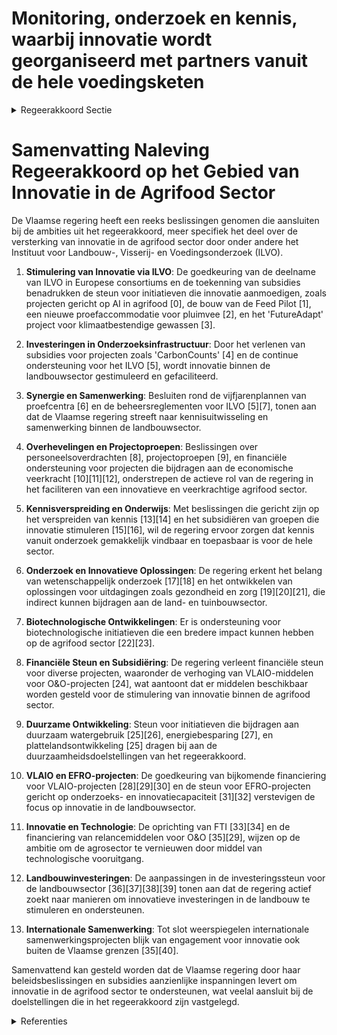 # Monitoring, onderzoek en kennis, waarbij innovatie wordt georganiseerd met partners vanuit de hele voedingsketen

<details>
        <summary>Regeerakkoord Sectie </summary>
        <p>4.5 Monitoring, onderzoek en kennis, waarbij innovatie wordt georganiseerd met partners vanuit de hele voedingsketen Vlaanderen beschikt met het Instituut voor Landbouw- en Visserij- en Voedingsonderzoek (ILVO) over een relevante onderzoeksinstelling. De Vlaamse regering zal het ILVO met de Food Pilot als speerpunt verder uitbouwen en we stimuleren interactie met de Flanders’ Food. De Vlaamse financiering van de provinciale proefcentra zal gekoppeld worden aan maximale onderlinge synergie en synergie met de werking van het ILVO, om innovatiekracht te realiseren. De Vlaamse financiering van Vlaamse Info-centrum voor Land- en Tuinbouw (VILT) zal afgebouwd worden om tot een publieke-private samenwerking te komen met maximaal 50% financiering vanuit de overheden. Onderzoeksmiddelen zullen in de eerste plaats ingezet worden ter ondersteuning van de verdere transformatie van en innovatie binnen de land-bouwsector, onder meer op vlak van rendabiliteit, milieudruk, klimaat, agro-ecologie, korte keten, biodiversiteit en schaalverandering. </p>
        </details> 

# Samenvatting Naleving Regeerakkoord op het Gebied van Innovatie in de Agrifood Sector

De Vlaamse regering heeft een reeks beslissingen genomen die aansluiten bij de ambities uit het regeerakkoord, meer specifiek het deel over de versterking van innovatie in de agrifood sector door onder andere het Instituut voor Landbouw-, Visserij- en Voedingsonderzoek (ILVO).

1. **Stimulering van Innovatie via ILVO**: De goedkeuring van de deelname van ILVO in Europese consortiums en de toekenning van subsidies benadrukken de steun voor initiatieven die innovatie aanmoedigen, zoals projecten gericht op AI in agrifood \[0\], de bouw van de Feed Pilot \[1\], een nieuwe proefaccommodatie voor pluimvee \[2\], en het 'FutureAdapt' project voor klimaatbestendige gewassen \[3\].

2. **Investeringen in Onderzoeksinfrastructuur**: Door het verlenen van subsidies voor projecten zoals 'CarbonCounts' \[4\] en de continue ondersteuning voor het ILVO \[5\], wordt innovatie binnen de landbouwsector gestimuleerd en gefaciliteerd.

3. **Synergie en Samenwerking**: Besluiten rond de vijfjarenplannen van proefcentra \[6\] en de beheersreglementen voor ILVO \[5\]\[7\], tonen aan dat de Vlaamse regering streeft naar kennisuitwisseling en samenwerking binnen de landbouwsector.

4. **Overhevelingen en Projectoproepen**: Beslissingen over personeelsoverdrachten \[8\], projectoproepen \[9\], en financiële ondersteuning voor projecten die bijdragen aan de economische veerkracht \[10\]\[11\]\[12\], onderstrepen de actieve rol van de regering in het faciliteren van een innovatieve en veerkrachtige agrifood sector.

5. **Kennisverspreiding en Onderwijs**: Met beslissingen die gericht zijn op het verspreiden van kennis \[13\]\[14\] en het subsidiëren van groepen die innovatie stimuleren \[15\]\[16\], wil de regering ervoor zorgen dat kennis vanuit onderzoek gemakkelijk vindbaar en toepasbaar is voor de hele sector.

6. **Onderzoek en Innovatieve Oplossingen**: De regering erkent het belang van wetenschappelijk onderzoek \[17\]\[18\] en het ontwikkelen van oplossingen voor uitdagingen zoals gezondheid en zorg \[19\]\[20\]\[21\], die indirect kunnen bijdragen aan de land- en tuinbouwsector.

7. **Biotechnologische Ontwikkelingen**: Er is ondersteuning voor biotechnologische initiatieven die een bredere impact kunnen hebben op de agrifood sector \[22\]\[23\].

8. **Financiële Steun en Subsidiëring**: De regering verleent financiële steun voor diverse projecten, waaronder de verhoging van VLAIO-middelen voor O&O-projecten \[24\], wat aantoont dat er middelen beschikbaar worden gesteld voor de stimulering van innovatie binnen de agrifood sector.

9. **Duurzame Ontwikkeling**: Steun voor initiatieven die bijdragen aan duurzaam watergebruik \[25\]\[26\], energiebesparing \[27\], en plattelandsontwikkeling \[25\] dragen bij aan de duurzaamheidsdoelstellingen van het regeerakkoord.

10. **VLAIO en EFRO-projecten**: De goedkeuring van bijkomende financiering voor VLAIO-projecten \[28\]\[29\]\[30\] en de steun voor EFRO-projecten gericht op onderzoeks- en innovatiecapaciteit \[31\]\[32\] verstevigen de focus op innovatie in de landbouwsector.

11. **Innovatie en Technologie**: De oprichting van FTI \[33\]\[34\] en de financiering van relancemiddelen voor O&O \[35\]\[29\], wijzen op de ambitie om de agrosector te vernieuwen door middel van technologische vooruitgang.

12. **Landbouwinvesteringen**: De aanpassingen in de investeringssteun voor de landbouwsector \[36\]\[37\]\[38\]\[39\] tonen aan dat de regering actief zoekt naar manieren om innovatieve investeringen in de landbouw te stimuleren en ondersteunen.

13. **Internationale Samenwerking**: Tot slot weerspiegelen internationale samenwerkingsprojecten blijk van engagement voor innovatie ook buiten de Vlaamse grenzen \[35\]\[40\].

Samenvattend kan gesteld worden dat de Vlaamse regering door haar beleidsbeslissingen en subsidies aanzienlijke inspanningen levert om innovatie in de agrifood sector te ondersteunen, wat veelal aansluit bij de doelstellingen die in het regeerakkoord zijn vastgelegd.

<details>
        <summary> Referenties</summary>
        
**[\[0\]](https://beslissingenvlaamseregering.vlaanderen.be/?search=Instituut%20voor%20Landbouw%2C%20Visserij-%2C%20en%20Voedingsonderzoek%20%28ILVO%29%3A%20subsidie%20deelname%20Europese%20consortium%20Testing%20and%20Experimentation%20Facility%20%28TEF%29%20for%20Agrifood&dateOption=select&startDate=2022-12-09T09%3A00%3A00Z&endDate=2022-12-09T09%3A00%3A00Z)** : **(2022-12-09)** Instituut voor Landbouw, Visserij-, en Voedingsonderzoek (ILVO): subsidie deelname Europese consortium Testing and Experimentation Facility (TEF) for Agrifood 

**[\[1\]](https://beslissingenvlaamseregering.vlaanderen.be/?search=Eigen%20Vermogen%20Instituut%20voor%20Landbouw-%2C%20Visserij-%20en%20Voedingsonderzoek%20%28ILVO%29%3A%20subsidie%20bouw%20en%20installatie%20Feed%20Pilot&dateOption=select&startDate=2022-12-23T09%3A00%3A00Z&endDate=2022-12-23T09%3A00%3A00Z)** : **(2022-12-23)** Eigen Vermogen Instituut voor Landbouw-, Visserij- en Voedingsonderzoek (ILVO): subsidie bouw en installatie Feed Pilot 

**[\[2\]](https://beslissingenvlaamseregering.vlaanderen.be/?search=Eigen%20Vermogen%20ILVO%3A%201%20miljoen%20euro%20subsidie%20voor%20nieuwe%20proefaccommodatie%20pluimvee&dateOption=select&startDate=2019-12-20T09%3A00%3A00Z&endDate=2019-12-20T09%3A00%3A00Z)** : **(2019-12-20)** Eigen Vermogen ILVO: 1 miljoen euro subsidie voor nieuwe proefaccommodatie pluimvee 

**[\[3\]](https://beslissingenvlaamseregering.vlaanderen.be/?search=Plan%20Vlaamse%20Veerkracht%3A%202%20miljoen%20euro%20subsidie%20ILVO%20voor%20het%20project%20%E2%80%98FutureAdapt%3A%20%E2%80%98Future%20proof%E2%80%99%20gewassen%20voor%20de%20Vlaamse%20landbouwer%E2%80%99&dateOption=select&startDate=2021-07-16T06%3A00%3A00Z&endDate=2021-07-16T06%3A00%3A00Z)** : **(2021-07-16)** Plan Vlaamse Veerkracht: 2 miljoen euro subsidie ILVO voor het project ‘FutureAdapt: ‘Future proof’ gewassen voor de Vlaamse landbouwer’ 

**[\[4\]](https://beslissingenvlaamseregering.vlaanderen.be/?search=Financiering%20vanuit%20het%20Vlaams%20klimaatfonds%20%28VKF%29%20naar%20het%20Departement%20Landbouw%20en%20Visserij%20en%20ILVO%20voor%20het%20LIFE%20preparatory%20project%20%27CarbonCounts%27&dateOption=select&startDate=2021-12-10T09%3A00%3A00Z&endDate=2021-12-10T09%3A00%3A00Z)** : **(2021-12-10)** Financiering vanuit het Vlaams klimaatfonds (VKF) naar het Departement Landbouw en Visserij en ILVO voor het LIFE preparatory project 'CarbonCounts' 

**[\[5\]](https://beslissingenvlaamseregering.vlaanderen.be/?search=Beheersreglement%202021-2024%20referentietaken%20ILVO%20voor%20het%20beleidsdomein%20Omgeving&dateOption=select&startDate=2021-06-04T08%3A00%3A00Z&endDate=2021-06-04T08%3A00%3A00Z)** : **(2021-06-04)** Beheersreglement 2021-2024 referentietaken ILVO voor het beleidsdomein Omgeving 

**[\[6\]](https://beslissingenvlaamseregering.vlaanderen.be/?search=Vijfjarenplannen%202020-2024%20van%20de%20praktijkcentra%20actief%20in%20de%20voorlichting%20en%20ontwikkeling%20van%20Land-%20en%20Tuinbouw%0A&dateOption=select&startDate=2019-12-20T09%3A00%3A00Z&endDate=2019-12-20T09%3A00%3A00Z)** : **(2019-12-20)** Vijfjarenplannen 2020-2024 van de praktijkcentra actief in de voorlichting en ontwikkeling van Land- en Tuinbouw
 

**[\[7\]](https://beslissingenvlaamseregering.vlaanderen.be/?search=Verlenging%20beheersreglement%20referentietaken%20ILVO%20voor%20het%20beleidsdomein%20Omgeving%20met%20%C3%A9%C3%A9n%20jaar&dateOption=select&startDate=2021-01-08T09%3A00%3A00Z&endDate=2021-01-08T09%3A00%3A00Z)** : **(2021-01-08)** Verlenging beheersreglement referentietaken ILVO voor het beleidsdomein Omgeving met één jaar 

**[\[8\]](https://beslissingenvlaamseregering.vlaanderen.be/?search=Overdracht%20personeelsleden%20Departement%20Landbouw%20en%20Visserij%20aan%20Instituut%20voor%20Landbouw-%20en%20Visserijonderzoek%20%28ILVO%29%20door%20overheveling%20laboratoriumtaken%20voor%20zaadontleding&dateOption=select&startDate=2023-11-23T16%3A00%3A00Z&endDate=2023-11-23T16%3A00%3A00Z)** : **(2023-11-23)** Overdracht personeelsleden Departement Landbouw en Visserij aan Instituut voor Landbouw- en Visserijonderzoek (ILVO) door overheveling laboratoriumtaken voor zaadontleding 

**[\[9\]](https://beslissingenvlaamseregering.vlaanderen.be/?search=Plan%20Vlaamse%20Veerkracht%3A%20Projectoproepen%20land-%20en%20tuinbouwsector%20rond%20samenwerking%20met%20betrekking%20tot%20ondernemerschap%2C%20digitalisering%20en%20kennisdeling&dateOption=select&startDate=2021-07-16T06%3A00%3A00Z&endDate=2021-07-16T06%3A00%3A00Z)** : **(2021-07-16)** Plan Vlaamse Veerkracht: Projectoproepen land- en tuinbouwsector rond samenwerking met betrekking tot ondernemerschap, digitalisering en kennisdeling 

**[\[10\]](https://beslissingenvlaamseregering.vlaanderen.be/?search=Plan%20Vlaamse%20Veerkracht%3A%20bestedingskader%20middelen%20groene%20investeringen%20op%20land-%20en%20tuinbouwbedrijven%20VLIF&dateOption=select&startDate=2022-07-15T08%3A00%3A00Z&endDate=2022-07-15T08%3A00%3A00Z)** : **(2022-07-15)** Plan Vlaamse Veerkracht: bestedingskader middelen groene investeringen op land- en tuinbouwbedrijven VLIF 

**[\[11\]](https://beslissingenvlaamseregering.vlaanderen.be/?search=Plan%20Vlaamse%20Veerkracht%3A%201%2C99%20miljoen%20euro%20subsidie%20samenwerkingsverband%20%E2%80%98Praktijkcentra%20Plant%E2%80%99%20voor%20project%20%E2%80%98Slimme%20combinatie%20van%20teeltkeuze%20en%20technologie%20voor%20een%20rendabele%20klimaatrobuuste%20land-%20en%20tuinbouw%E2%80%99&dateOption=select&startDate=2021-07-16T06%3A00%3A00Z&endDate=2021-07-16T06%3A00%3A00Z)** : **(2021-07-16)** Plan Vlaamse Veerkracht: 1,99 miljoen euro subsidie samenwerkingsverband ‘Praktijkcentra Plant’ voor project ‘Slimme combinatie van teeltkeuze en technologie voor een rendabele klimaatrobuuste land- en tuinbouw’ 

**[\[12\]](https://beslissingenvlaamseregering.vlaanderen.be/?search=EV%20ILVO%3A%20subsidie%20voor%20versnelde%20kwalitatieve%20uitrol%20van%20de%20Klimrektool&dateOption=select&startDate=2021-12-17T09%3A00%3A00Z&endDate=2021-12-17T09%3A00%3A00Z)** : **(2021-12-17)** EV ILVO: subsidie voor versnelde kwalitatieve uitrol van de Klimrektool 

**[\[13\]](https://beslissingenvlaamseregering.vlaanderen.be/?search=Steun%20uitwisseling%20kennis%20en%20verspreiding%20van%20informatie%20in%20de%20landbouwsector&dateOption=select&startDate=2023-07-14T08%3A00%3A00Z&endDate=2023-07-14T08%3A00%3A00Z)** : **(2023-07-14)** Steun uitwisseling kennis en verspreiding van informatie in de landbouwsector 

**[\[14\]](https://beslissingenvlaamseregering.vlaanderen.be/?search=Steun%20uitwisseling%20kennis%20en%20verspreiding%20van%20informatie%20in%20de%20landbouwsector&dateOption=select&startDate=2023-10-06T08%3A00%3A00Z&endDate=2023-10-06T08%3A00%3A00Z)** : **(2023-10-06)** Steun uitwisseling kennis en verspreiding van informatie in de landbouwsector 

**[\[15\]](https://beslissingenvlaamseregering.vlaanderen.be/?search=Steun%20projecten%20in%20het%20kader%20van%20Europees%20Innovatiepartnerschap%20voor%20productiviteit%20en%20duurzaamheid%20in%20de%20landbouw&dateOption=select&startDate=2023-04-21T08%3A00%3A00Z&endDate=2023-04-21T08%3A00%3A00Z)** : **(2023-04-21)** Steun projecten in het kader van Europees Innovatiepartnerschap voor productiviteit en duurzaamheid in de landbouw 

**[\[16\]](https://beslissingenvlaamseregering.vlaanderen.be/?search=Steun%20projecten%20in%20het%20kader%20van%20Europees%20Innovatiepartnerschap%20voor%20productiviteit%20en%20duurzaamheid%20in%20de%20landbouw&dateOption=select&startDate=2023-03-07T12%3A00%3A00Z&endDate=2023-03-07T12%3A00%3A00Z)** : **(2023-03-07)** Steun projecten in het kader van Europees Innovatiepartnerschap voor productiviteit en duurzaamheid in de landbouw 

**[\[17\]](https://beslissingenvlaamseregering.vlaanderen.be/?search=Regels%20thematische%20oproep%20onderzoeksprojecten%20voor%20landbouw%20en%20voedsel%20bij%20het%20Fonds%20Wetenschappelijk%20Onderzoek%20%E2%80%93%20Vlaanderen%20%28FWO%29&dateOption=select&startDate=2023-09-29T08%3A00%3A00Z&endDate=2023-09-29T08%3A00%3A00Z)** : **(2023-09-29)** Regels thematische oproep onderzoeksprojecten voor landbouw en voedsel bij het Fonds Wetenschappelijk Onderzoek – Vlaanderen (FWO) 

**[\[18\]](https://beslissingenvlaamseregering.vlaanderen.be/?search=Regels%20thematische%20oproep%20onderzoeksprojecten%20voor%20landbouw%20en%20voedsel%20bij%20het%20Fonds%20Wetenschappelijk%20Onderzoek%20%E2%80%93%20Vlaanderen%20%28FWO%29&dateOption=select&startDate=2023-07-14T08%3A00%3A00Z&endDate=2023-07-14T08%3A00%3A00Z)** : **(2023-07-14)** Regels thematische oproep onderzoeksprojecten voor landbouw en voedsel bij het Fonds Wetenschappelijk Onderzoek – Vlaanderen (FWO) 

**[\[19\]](https://beslissingenvlaamseregering.vlaanderen.be/?search=Subsidie%20project%20Proeftuin%20Industrie%204.0%20%E2%80%98Technologie%20voor%20Werkbaar%20werk%E2%80%99&dateOption=select&startDate=2021-12-17T09%3A00%3A00Z&endDate=2021-12-17T09%3A00%3A00Z)** : **(2021-12-17)** Subsidie project Proeftuin Industrie 4.0 ‘Technologie voor Werkbaar werk’ 

**[\[20\]](https://beslissingenvlaamseregering.vlaanderen.be/?search=Plan%20Vlaamse%20Veerkracht%3A%20Impulsprogramma%20-%20Innovatie%20in%20gezondheid%20en%20zorg&dateOption=select&startDate=2021-06-18T08%3A00%3A00Z&endDate=2021-06-18T08%3A00%3A00Z)** : **(2021-06-18)** Plan Vlaamse Veerkracht: Impulsprogramma - Innovatie in gezondheid en zorg 

**[\[21\]](https://beslissingenvlaamseregering.vlaanderen.be/?search=Herverdelingsbesluit%20Industri%C3%ABle%20Onderzoeksfondsen%20%28IOF%29&dateOption=select&startDate=2019-11-22T09%3A00%3A00Z&endDate=2019-11-22T09%3A00%3A00Z)** : **(2019-11-22)** Herverdelingsbesluit Industriële Onderzoeksfondsen (IOF) 

**[\[22\]](https://beslissingenvlaamseregering.vlaanderen.be/?search=Kenniscentrum%20en%20pilootproductiefaciliteit%20voor%20biotechnologische%20geneesmiddelen%20of%20biotherapeutica&dateOption=select&startDate=2023-05-26T08%3A00%3A00Z&endDate=2023-05-26T08%3A00%3A00Z)** : **(2023-05-26)** Kenniscentrum en pilootproductiefaciliteit voor biotechnologische geneesmiddelen of biotherapeutica 

**[\[23\]](https://beslissingenvlaamseregering.vlaanderen.be/?search=Vlaams%20Instituut%20voor%20Biotechnologie%20%28VIB%29%3A%20financiering%20van%20NERF%2C%20financiering%20van%20SALK-onderzoeksgroep%20en%20investeringssubsidie%20Agro-Incubator&dateOption=select&startDate=2020-12-18T09%3A00%3A00Z&endDate=2020-12-18T09%3A00%3A00Z)** : **(2020-12-18)** Vlaams Instituut voor Biotechnologie (VIB): financiering van NERF, financiering van SALK-onderzoeksgroep en investeringssubsidie Agro-Incubator 

**[\[24\]](https://beslissingenvlaamseregering.vlaanderen.be/?search=30%20miljoen%20euro%20bijkomende%20middelen%20voor%20VLAIO%20O%26O-projecten&dateOption=select&startDate=2020-12-18T09%3A00%3A00Z&endDate=2020-12-18T09%3A00%3A00Z)** : **(2020-12-18)** 30 miljoen euro bijkomende middelen voor VLAIO O&O-projecten 

**[\[25\]](https://beslissingenvlaamseregering.vlaanderen.be/?search=Plan%20Vlaamse%20Veerkracht%3A%20subsidies%20duurzaam%20watergebruik%20en%20overheidsopdracht%20studie%20naar%20%E2%80%98Groenblauwe%20business%20modellen%20voor%20landbouwers%E2%80%99&dateOption=select&startDate=2022-12-09T09%3A00%3A00Z&endDate=2022-12-09T09%3A00%3A00Z)** : **(2022-12-09)** Plan Vlaamse Veerkracht: subsidies duurzaam watergebruik en overheidsopdracht studie naar ‘Groenblauwe business modellen voor landbouwers’ 

**[\[26\]](https://beslissingenvlaamseregering.vlaanderen.be/?search=Plan%20Vlaamse%20Veerkracht%3A%20Investeringsimpuls%20in%20O%26O%26I-infrastructuur%20%28Onderzoek%2C%20ontwikkeling%20en%20innovatie%29%20in%20Vlaanderen&dateOption=select&startDate=2021-07-09T08%3A00%3A00Z&endDate=2021-07-09T08%3A00%3A00Z)** : **(2021-07-09)** Plan Vlaamse Veerkracht: Investeringsimpuls in O&O&I-infrastructuur (Onderzoek, ontwikkeling en innovatie) in Vlaanderen 

**[\[27\]](https://beslissingenvlaamseregering.vlaanderen.be/?search=Flanders%20Technology%20International%20vzw%20%28F.T.I%20vzw%29%2C%20Instituut%20voor%20Landbouw-%2C%20Visserij-%20en%20Voedingsonderzoek%20%28ILVO%29%2C%20Instituut%20voor%20Tropische%20Geneeskunde%20%28ITG%29%20en%20SYNTRA-opleidingscentra%3A%20subsidie%20compensatie%20energiekosten&dateOption=select&startDate=2022-12-23T09%3A00%3A00Z&endDate=2022-12-23T09%3A00%3A00Z)** : **(2022-12-23)** Flanders Technology International vzw (F.T.I vzw), Instituut voor Landbouw-, Visserij- en Voedingsonderzoek (ILVO), Instituut voor Tropische Geneeskunde (ITG) en SYNTRA-opleidingscentra: subsidie compensatie energiekosten 

**[\[28\]](https://beslissingenvlaamseregering.vlaanderen.be/?search=Plan%20Vlaamse%20Veerkracht%3A%20Overdracht%20relancemiddelen%20Onderzoek%20%26%20Ontwikkeling-projecten%20Agentschap%20Innoveren%20%26%20Ondernemen%20%28VLAIO%29&dateOption=select&startDate=2022-03-25T09%3A00%3A00Z&endDate=2022-03-25T09%3A00%3A00Z)** : **(2022-03-25)** Plan Vlaamse Veerkracht: Overdracht relancemiddelen Onderzoek & Ontwikkeling-projecten Agentschap Innoveren & Ondernemen (VLAIO) 

**[\[29\]](https://beslissingenvlaamseregering.vlaanderen.be/?search=Plan%20Vlaamse%20Veerkracht%3A%20O%26O%20bedrijfssteun%20Vlaams%20Agentschap%20Innoveren%20en%20Ondernemen%20%28VLAIO%29&dateOption=select&startDate=2022-10-14T08%3A00%3A00Z&endDate=2022-10-14T08%3A00%3A00Z)** : **(2022-10-14)** Plan Vlaamse Veerkracht: O&O bedrijfssteun Vlaams Agentschap Innoveren en Ondernemen (VLAIO) 

**[\[30\]](https://beslissingenvlaamseregering.vlaanderen.be/?search=Oprichting%20beleidsdomein%20Werk%2C%20Economie%2C%20Wetenschap%2C%20Innovatie%2C%20Landbouw%20en%20Sociale%20Economie%20%28WEWILS%29&dateOption=select&startDate=2023-06-30T08%3A00%3A00Z&endDate=2023-06-30T08%3A00%3A00Z)** : **(2023-06-30)** Oprichting beleidsdomein Werk, Economie, Wetenschap, Innovatie, Landbouw en Sociale Economie (WEWILS) 

**[\[31\]](https://beslissingenvlaamseregering.vlaanderen.be/?search=Steun%208%20projecten%20binnen%20EFRO-oproepen%20onderzoeks-%20en%20innovatiecapaciteit%20en%20ontwikkelen%20van%20vaardigheden%20rond%20slimme%20specialisatie&dateOption=select&startDate=2023-07-07T09%3A00%3A00Z&endDate=2023-07-07T09%3A00%3A00Z)** : **(2023-07-07)** Steun 8 projecten binnen EFRO-oproepen onderzoeks- en innovatiecapaciteit en ontwikkelen van vaardigheden rond slimme specialisatie 

**[\[32\]](https://beslissingenvlaamseregering.vlaanderen.be/?search=Subsidie%20twee%20projecten%20binnen%20EFRO-oproep%20rond%20onderzoeks-%20en%20innovatiecapaciteit%20%28GTI%20West-Vlaanderen%29&dateOption=select&startDate=2023-12-08T09%3A00%3A00Z&endDate=2023-12-08T09%3A00%3A00Z)** : **(2023-12-08)** Subsidie twee projecten binnen EFRO-oproep rond onderzoeks- en innovatiecapaciteit (GTI West-Vlaanderen) 

**[\[33\]](https://beslissingenvlaamseregering.vlaanderen.be/?search=Regeling%20cofinanciering%20Programma%20Innovatieve%20Overheidsopdrachten%20%28PIO%29&dateOption=select&startDate=2023-12-08T09%3A00%3A00Z&endDate=2023-12-08T09%3A00%3A00Z)** : **(2023-12-08)** Regeling cofinanciering Programma Innovatieve Overheidsopdrachten (PIO) 

**[\[34\]](https://beslissingenvlaamseregering.vlaanderen.be/?search=Oprichting%20van%20Flanders%20Technology%20%26%20Innovation%20BV%20%28FTI%29&dateOption=select&startDate=2022-11-25T11%3A00%3A00Z&endDate=2022-11-25T11%3A00%3A00Z)** : **(2022-11-25)** Oprichting van Flanders Technology & Innovation BV (FTI) 

**[\[35\]](https://beslissingenvlaamseregering.vlaanderen.be/?search=Voedsel-%20en%20Landbouworganisatie%20van%20de%20Verenigde%20Naties%3A%20subsidie%20Flexible%20Multi-Partner%20Mechanism&dateOption=select&startDate=2019-12-13T09%3A00%3A00Z&endDate=2019-12-13T09%3A00%3A00Z)** : **(2019-12-13)** Voedsel- en Landbouworganisatie van de Verenigde Naties: subsidie Flexible Multi-Partner Mechanism 

**[\[36\]](https://beslissingenvlaamseregering.vlaanderen.be/?search=Steun%20innovatieve%20investeringen%20landbouw&dateOption=select&startDate=2023-04-21T08%3A00%3A00Z&endDate=2023-04-21T08%3A00%3A00Z)** : **(2023-04-21)** Steun innovatieve investeringen landbouw 

**[\[37\]](https://beslissingenvlaamseregering.vlaanderen.be/?search=Investeringssteun%20Vlaams%20Landbouwinvesteringsfonds%20%28VLIF%29%3A%20wijzigingsbesluit&dateOption=select&startDate=2020-12-18T09%3A00%3A00Z&endDate=2020-12-18T09%3A00%3A00Z)** : **(2020-12-18)** Investeringssteun Vlaams Landbouwinvesteringsfonds (VLIF): wijzigingsbesluit 

**[\[38\]](https://beslissingenvlaamseregering.vlaanderen.be/?search=Steun%20innovatieve%20investeringen%20landbouw&dateOption=select&startDate=2023-03-07T12%3A00%3A00Z&endDate=2023-03-07T12%3A00%3A00Z)** : **(2023-03-07)** Steun innovatieve investeringen landbouw 

**[\[39\]](https://beslissingenvlaamseregering.vlaanderen.be/?search=Steun%20voor%20investeringen%20voor%20duurzame%20verwerking%20en%20afzet%20van%20landbouwproducten&dateOption=select&startDate=2023-07-14T08%3A00%3A00Z&endDate=2023-07-14T08%3A00%3A00Z)** : **(2023-07-14)** Steun voor investeringen voor duurzame verwerking en afzet van landbouwproducten 

**[\[40\]](https://beslissingenvlaamseregering.vlaanderen.be/?search=Subsidie%20projecten%20samenwerking%20Vlaanderen-Marokko&dateOption=select&startDate=2022-09-30T09%3A30%3A00Z&endDate=2022-09-30T09%3A30%3A00Z)** : **(2022-09-30)** Subsidie projecten samenwerking Vlaanderen-Marokko 
        </details> 

